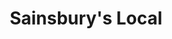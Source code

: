---
title: "Sainsbury's Local"
url: /edinburgh/sainsburys-local-waverley-steps/
shop: convenience
---